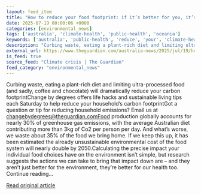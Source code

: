 ```yaml
---
layout: feed_item
title: "How to reduce your food footprint: if it’s better for you, it’s better for the planet"
date: 2025-07-19 00:00:06 +0000
categories: [environmental_news]
tags: ['australia', 'climate-health', 'public-health', 'oceania']
keywords: ['australia', 'public-health', 'reduce', 'your', 'climate-health', 'food', 'oceania']
description: "Curbing waste, eating a plant-rich diet and limiting ultra-processed food (and sadly, coffee and chocolate) will dramatically reduce your carbon footprintCha..."
external_url: https://www.theguardian.com/australia-news/2025/jul/19/how-to-reduce-your-food-footprint-if-its-better-for-you-its-better-for-the-planet
is_feed: true
source_feed: "Climate crisis | The Guardian"
feed_category: "environmental_news"
---
```


Curbing waste, eating a plant-rich diet and limiting ultra-processed food (and sadly, coffee and chocolate) will dramatically reduce your carbon footprintChange by degrees offers life hacks and sustainable living tips each Saturday to help reduce your household’s carbon footprintGot a question or tip for reducing household emissions? Email us at changebydegrees@theguardian.comFood production globally accounts for nearly 30% of greenhouse gas emissions, with the average Australian diet contributing more than 3kg of Co2 per person per day. And what’s worse, we waste about 35% of the food we bring home. If we keep this up, it has been estimated the already unsustainable environmental cost of the food system will nearly double by 2050.Calculating the precise impact your individual food choices have on the environment isn’t simple, but research suggests the actions we can take to bring that impact down are – and they aren’t just better for the environment, they’re better for our health too. Continue reading...

[Read original article](https://www.theguardian.com/australia-news/2025/jul/19/how-to-reduce-your-food-footprint-if-its-better-for-you-its-better-for-the-planet)
